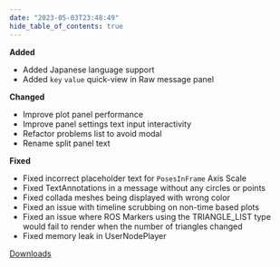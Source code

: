 ```yaml
---
date: "2023-05-03T23:48:49"
hide_table_of_contents: true
---
```

**Added**
* Added Japanese language support
* Added `key` `value` quick-view in Raw message panel

**Changed**

* Improve plot panel performance
* Improve panel settings text input interactivity
* Refactor problems list to avoid modal
* Rename split panel text

**Fixed**

* Fixed incorrect placeholder text for `PosesInFrame` Axis Scale
* Fixed TextAnnotations in a message without any circles or points
* Fixed collada meshes being displayed with wrong color
* Fixed an issue with timeline scrubbing on non-time based plots
* Fixed an issue where ROS Markers using the TRIANGLE_LIST type would fail to render when the number of triangles changed
* Fixed memory leak in UserNodePlayer


<!-- truncate -->
[Downloads](https://github.com/foxglove/studio/releases/tag/v1.53.0)
